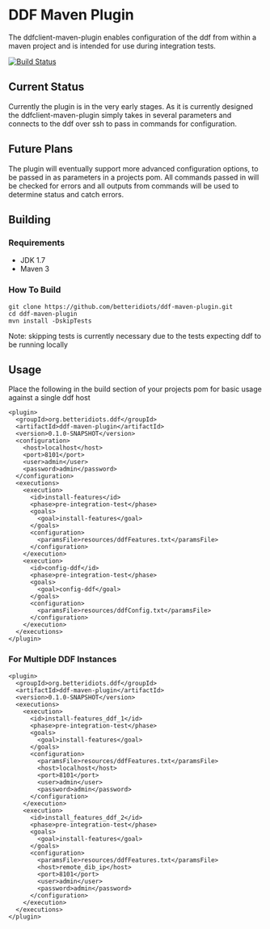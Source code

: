 # DDF Maven Plugin
The ddfclient-maven-plugin enables configuration of the ddf from within a maven project and is intended for use during integration tests.

[![Build Status](https://travis-ci.org/betteridiots/ddf-maven-plugin.png?branch=master)](https://travis-ci.org/betteridiots/ddf-maven-plugin)


## Current Status
Currently the plugin is in the very early stages. As it is currently designed the ddfclient-maven-plugin simply takes in several parameters and connects to the ddf over ssh to pass in commands for configuration.

## Future Plans
The plugin will eventually support more advanced configuration options, to be passed in as parameters in a projects pom. All commands passed in will be checked for errors and all outputs from commands will be used to determine status and catch errors.

## Building
### Requirements
* JDK 1.7
* Maven 3

### How To Build

```
git clone https://github.com/betteridiots/ddf-maven-plugin.git
cd ddf-maven-plugin
mvn install -DskipTests
```
Note: skipping tests is currently necessary due to the tests expecting ddf to be running locally

## Usage
Place the following in the build section of your projects pom for basic usage against a single ddf host

    <plugin>
      <groupId>org.betteridiots.ddf</groupId>
      <artifactId>ddf-maven-plugin</artifactId>
      <version>0.1.0-SNAPSHOT</version>
      <configuration>
        <host>localhost</host>
        <port>8101</port>
        <user>admin</user>
        <password>admin</password>
      </configuration>
      <executions>
        <execution>
          <id>install-features</id>
          <phase>pre-integration-test</phase>
          <goals>
            <goal>install-features</goal>
          </goals>
          <configuration>
            <paramsFile>resources/ddfFeatures.txt</paramsFile>
          </configuration>
        </execution>
        <execution>
          <id>config-ddf</id>
          <phase>pre-integration-test</phase>
          <goals>
            <goal>config-ddf</goal>
          </goals>
          <configuration>
            <paramsFile>resources/ddfConfig.txt</paramsFile>
          </configuration>
        </execution>
      </executions>
    </plugin>
    
### For Multiple DDF Instances

    <plugin>
      <groupId>org.betteridiots.ddf</groupId>
      <artifactId>ddf-maven-plugin</artifactId>
      <version>0.1.0-SNAPSHOT</version>
      <executions>
        <execution>
          <id>install-features_ddf_1</id>
          <phase>pre-integration-test</phase>
          <goals>
            <goal>install-features</goal>
          </goals>
          <configuration>
            <paramsFile>resources/ddfFeatures.txt</paramsFile>
			<host>localhost</host>
            <port>8101</port>
		    <user>admin</user>
        	<password>admin</password>
          </configuration>
        </execution>
        <execution>
          <id>install_features_ddf_2</id>
          <phase>pre-integration-test</phase>
          <goals>
            <goal>install-features</goal>
          </goals>
          <configuration>
            <paramsFile>resources/ddfFeatures.txt</paramsFile>
			<host>remote_dib_ip</host>
			<port>8101</port>
			<user>admin</user>
			<password>admin</password>
          </configuration>
        </execution>
      </executions>
    </plugin>